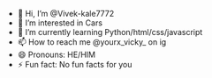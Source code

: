 - 👋 Hi, I’m @Vivek-kale7772
- 👀 I’m interested in Cars
- 🌱 I’m currently learning Python/html/css/javascript
- 📫 How to reach me @yourx_vicky_ on ig
- 😄 Pronouns: HE/HIM
- ⚡ Fun fact: No fun facts for you

<!---
Vivek-kale7772/Vivek-kale7772 is a ✨ special ✨ repository because its `README.md` (this file) appears on your GitHub profile.
You can click the Preview link to take a look at your changes.
--->
